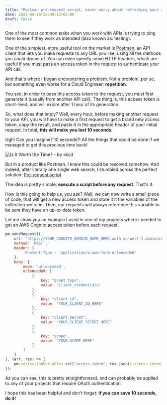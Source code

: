 ```yaml
---
title: "Postman pre-request script, never worry about refreshing your access token"
date: 2023-05-16T22:49:13+02:00
draft: false
---
```


One of the most common tasks when you work with APIs is trying to ping them to see if they work as intended (also known as: testing).

One of the simplest, more useful tool on the market is [Postman](https://www.postman.com/), an API client that lets you make requests to any URL you like, using all the methods you could dream of. You can even specify some HTTP headers, which are useful if you must pass an access token in the request to authenticate your API call.

And that's where I began encountering a problem. Not a problem, per se, but something even worse for a Cloud Engineer: <strong>repetition</strong>.

You see, in order to pass this access token to the request, you must first generate it (usually from another API call). The thing is, this access token is short-lived, and will expire after 1 hour of its generation.

So, what does that imply? Well, every hour, before making another request to your API, you will have to make a first request to get a brand new access token, copy the result, and paste it in the appropriate header of your initial request. In total, <strong>this will make you lost 10 seconds</strong>.

Ugh! Can you imagine? 10 seconds?! All the things that could be done if we managed to get this precious time back!

![Is It Worth the Time? - by xkcd](https://imgs.xkcd.com/comics/is_it_worth_the_time.png "Is It Worth the Time?")

But in a product like Postman, I knew this could be resolved somehow. And indeed, after literally one single web search, I stumbled across the perfect solution: [Pre-request script](https://learning.postman.com/docs/writing-scripts/pre-request-scripts/).

The idea is pretty simple: <strong>execute a script before any request</strong>. That's it.

How is this going to help us, you ask? Well, we can now write a small piece of code, that will get a new access token and store it it the variables of the collection we're in. Then, our requests will always reference this variable to be sure they have an up-to-date token.

Let me show you an example I used in one of my projects where I needed to get an AWS Cognito access token before each request.

```javascript
pm.sendRequest({
    url: "https://YOUR_COGNITO_DOMAIN_NAME_HERE.auth.eu-west-1.amazoncognito.com/oauth2/token",
    method: 'POST',
    header: {
        'Content-Type': 'application/x-www-form-urlencoded'
    },
    body: {
        mode: 'urlencoded',
        urlencoded: [
            {
                key: "grant_type",
                value: "client_credentials"
            },
            {
                key: "client_id",
                value: "YOUR_CLIENT_ID_HERE"
            },
            {
                key: "client_secret",
                value: "YOUR_CLIENT_SECRET_HERE"
            },
            {
                key: "scope",
                value: "YOUR_SCOPE_HERE"
            }
        ]
    }
}, (err, res) => {
    pm.collectionVariables.set("access_token", res.json().access_token)
});
```

As you can see, this is pretty straightforward, and can probably be applied to any of your projects that require OAuth authentication.

I hope this has been helpful and don't forget: <strong>if you can save 10 seconds, do it!</strong>